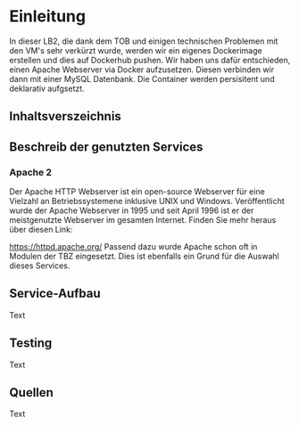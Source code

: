# Einleitung

In dieser LB2, die dank dem TOB und einigen technischen Problemen mit den VM's sehr verkürzt wurde, werden wir ein eigenes Dockerimage erstellen und dies auf Dockerhub pushen. Wir haben uns dafür entschieden, einen Apache Webserver via Docker aufzusetzen. Diesen verbinden wir dann mit einer MySQL Datenbank. Die Container werden persisitent und deklarativ aufgsetzt. 

## Inhaltsverszeichnis

## Beschreib der genutzten Services

### Apache 2
Der Apache HTTP Webserver ist ein open-source Webserver für eine Vielzahl an Betriebssystemene inklusive UNIX und Windows. Veröffentlicht wurde der Apache Webserver in 1995 und seit April 1996 ist er der meistgenutzte Webserver im gesamten Internet. Finden Sie mehr heraus über diesen Link:

https://httpd.apache.org/
Passend dazu wurde Apache schon oft in Modulen der TBZ eingesetzt. Dies ist ebenfalls ein Grund für die Auswahl dieses Services. 

## Service-Aufbau

Text

## Testing

Text

## Quellen

Text

